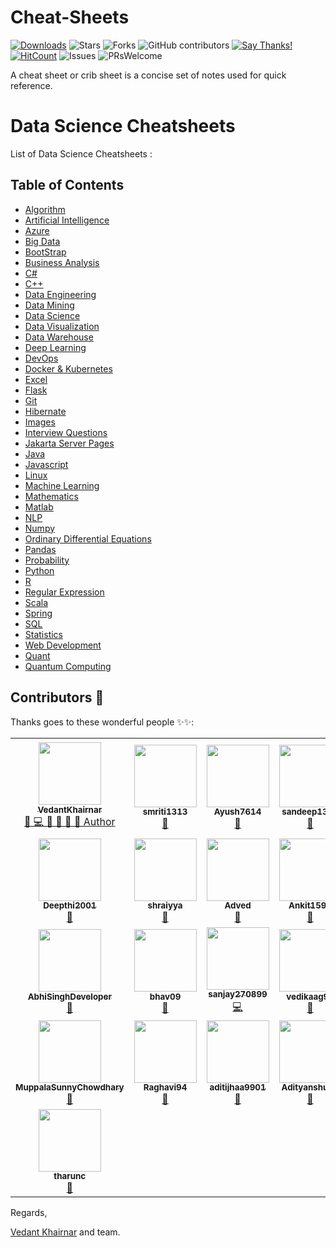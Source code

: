 # Cheat-Sheets

[![Downloads](https://img.shields.io/pypi/dm/pdf2textlib.svg)](https://pypistats.org/packages/pdf2textlib)
![Stars](https://img.shields.io/github/stars/VedantKhairnar/Cheat-Sheets.svg?style=social)
![Forks](https://img.shields.io/github/forks/VedantKhairnar/Cheat-Sheets.svg?style=social)
![GitHub contributors](https://img.shields.io/github/contributors/VedantKhairnar/Cheat-Sheets.svg)
[![Say Thanks!](https://img.shields.io/badge/Say-Thanks!-yellow.svg)](https://vedantkhairnar.ml)
[![HitCount](http://hits.dwyl.io/VedantKhairnar/Cheat-Sheets.svg)](http://hits.dwyl.io/VedantKhairnar/Cheat-Sheets)
![Issues](https://img.shields.io/github/issues/VedantKhairnar/Cheat-Sheets)
![PRsWelcome](https://img.shields.io/badge/PRs-welcome-informational)

A cheat sheet or crib sheet is a concise set of notes used for quick reference.
# Data Science Cheatsheets

List of Data Science Cheatsheets :

## Table of Contents
- [Algorithm](https://github.com/smriti1313/Cheat-Sheets/blob/master/Algorithms/Algorithms.pdf)
- [Artificial Intelligence](Artificial%20Intelligence/README.md)
- [Azure](https://github.com/smriti1313/Cheat-Sheets/blob/master/Azure/azure.png)
- [Big Data](Big%20Data/README.md)
- [BootStrap](https://github.com/sandeep1324/Cheat-Sheets/blob/master/Bootstrap/Bootstrap-Cheat-Sheet.pdf)
- [Business Analysis](https://github.com/smriti1313/Cheat-Sheets/blob/master/BusinessAnalysis/CBAP.pdf)
- [C#](https://github.com/smriti1313/Cheat-Sheets/blob/master/C%23/README.md)
- [C++](https://github.com/sandeep1324/Cheat-Sheets/blob/master/C%2B%2B/Cpp.pdf)
- [Data Engineering](Data%20Engineering/README.md)
- [Data Mining](Data%20Mining/README.md)
- [Data Science](Data%20Science/README.md)
- [Data Visualization](Data%20Visualization/README.md)
- [Data Warehouse](Data%20Warehouse/README.md)
- [Deep Learning](Deep%20Learning/README.md)
- [DevOps](DevOps/README.md)
- [Docker & Kubernetes](Docker%20&%20Kubernetes/README.md)
- [Excel](Excel/README.md)
- [Flask](Flask/flask_cheatsheet.pdf)
- [Git](Git/README.md)
- [Hibernate](https://github.com/sandeep1324/Cheat-Sheets/blob/master/Hibernate/hibernate_annotations.pdf)
- [Images](Images//README.md)
- [Interview Questions](Interview%20Questions/README.md)
- [Jakarta Server Pages](https://github.com/sandeep1324/Cheat-Sheets/blob/master/Jakarta%20Server%20Pages/JSP%20Quick%20Reference%20Card.pdf)
- [Java](https://github.com/smriti1313/Cheat-Sheets/blob/master/Java/README.md)
- [Javascript](https://github.com/smriti1313/Cheat-Sheets/blob/master/JavaScript/README.md)
- [Linux](Linux/README.md)
- [Machine Learning](https://github.com/abhat222/Data-Science--Cheat-Sheet#machine-learning)
- [Mathematics](Mathematics/README.md)
- [Matlab](Matlab/README.md)
- [NLP](NLP/README.md)
- [Numpy](Numpy/README.md)
- [Ordinary Differential Equations](Ordinary%20Differential%20Equations/README.md)
- [Pandas](Pandas/README.md)
- [Probability](Probability/README.md)
- [Python](Python/README.md)
- [R](https://github.com/smriti1313/Cheat-Sheets/blob/master/R%20Cheat%20Sheet/README.md)
- [Regular Expression](https://github.com/smriti1313/Cheat-Sheets/blob/master/Regular_Expresion/README.md)
- [Scala](Scala/README.md)
- [Spring](https://github.com/sandeep1324/Cheat-Sheets/blob/master/Spring/Spring-framework-4.pdf)
- [SQL](SQL/README.md)
- [Statistics](Statistics/README.md)
- [Web Development](Web%20Development/cheatsheets.md)
- [Quant](https://github.com/smriti1313/Cheat-Sheets/blob/master/Quant/QT%20Cheatsheet.pdf)
- [Quantum Computing](https://github.com/smriti1313/Cheat-Sheets/blob/master/QuantumComputing/quantum_computing.pdf)


## Contributors 🌟 

Thanks goes to these wonderful people ✨✨:
<table>
  <!--- Row 1 --->
	<tr>
		<td align="center">
			<a href="https://github.com/VedantKhairnar">
				<img src="https://avatars1.githubusercontent.com/u/42309779?v=4" width="100px" alt=""/>
				<br />
				<sub>
					<b>VedantKhairnar</b>
				</sub>
			</a>
			<br/>
			<a href="https://github.com/VedantKhairnar/Cheat-Sheets/commits?author=VedantKhairnar">     
                👑 💻 📖 👀 📆 💬 Author
            </a>
		</td>
		<td align="center">
			<a href="https://github.com/smriti1313">
				<img src="https://avatars1.githubusercontent.com/u/52624997?v=4" width="100px" alt=""/>
				<br />
				<sub>
					<b>smriti1313</b>
				</sub>
			</a>
			<br/>
			<a href="https://github.com/VedantKhairnar/Cheat-Sheets/commits?author=smriti1313">
                📖
            </a>
		</td>
		<td align="center">
			<a href="https://github.com/Ayush7614">
				<img src="https://avatars2.githubusercontent.com/u/67006255?v=4" width="100px" alt=""/>
				<br />
				<sub>
					<b>Ayush7614</b>
				</sub>
			</a>
			<br/>
			<a href="https://github.com/VedantKhairnar/Cheat-Sheets/commits?author=Ayush7614">
                📖
            </a>
		</td>
		<td align="center">
			<a href="https://github.com/sandeep1324">
				<img src="https://avatars0.githubusercontent.com/u/60167065?v=4" width="100px" alt=""/>
				<br />
				<sub>
					<b>sandeep1324</b>
				</sub>
			</a>
			<br/>
			<a href="https://github.com/VedantKhairnar/Cheat-Sheets/commits?author=sandeep1324">
                📖
            </a>
		</td>
		<td align="center">
			<a href="https://github.com/madhurima99">
				<img src="https://avatars1.githubusercontent.com/u/56292303?v=4" width="100px" alt=""/>
				<br />
				<sub>
					<b>madhurima99</b>
				</sub>
			</a>
			<br/>
			<a href="https://github.com/VedantKhairnar/Cheat-Sheets/commits?author=madhurima99">
                📖
            </a>
		</td>
		<td align="center">
			<a href="https://github.com/akrish4">
				<img src="https://avatars0.githubusercontent.com/u/61831021?v=4" width="100px" alt=""/>
				<br />
				<sub>
					<b>akrish4</b>
				</sub>
			</a>
			<br/>
			<a href="https://github.com/VedantKhairnar/Cheat-Sheets/commits?author=akrish4">
                📖
            </a>
		</td>
		<td align="center">
			<a href="https://github.com/Nitesh-thapliyal">
				<img src="https://avatars0.githubusercontent.com/u/53345517?v=4" width="100px" alt=""/>
				<br />
				<sub>
					<b>Nitesh-thapliyal</b>
				</sub>
			</a>
			<br/>
			<a href="https://github.com/VedantKhairnar/Cheat-Sheets/commits?author=Nitesh-thapliyal">
                📖
            </a>
		</td>
	</tr>
  <!--- Row 2 --->
	<tr>
		<td align="center">
			<a href="https://github.com/Deepthi2001">
				<img src="https://avatars3.githubusercontent.com/u/49442816?v=4" width="100px" alt=""/>
				<br />
				<sub>
					<b>Deepthi2001</b>
				</sub>
			</a>
			<br/>
			<a href="https://github.com/VedantKhairnar/Cheat-Sheets/commits?author=Deepthi2001">
                📖
            </a>
		</td>
		<td align="center">
			<a href="https://github.com/shraiyya">
				<img src="https://avatars1.githubusercontent.com/u/55914007?v=4" width="100px" alt=""/>
				<br />
				<sub>
					<b>shraiyya</b>
				</sub>
			</a>
			<br/>
			<a href="https://github.com/VedantKhairnar/Cheat-Sheets/commits?author=shraiyya">
                📖
            </a>
		</td>
		<td align="center">
			<a href="https://github.com/Adved">
				<img src="https://avatars1.githubusercontent.com/u/73192595?v=4" width="100px" alt=""/>
				<br />
				<sub>
					<b>Adved</b>
				</sub>
			</a>
			<br/>
			<a href="https://github.com/VedantKhairnar/Cheat-Sheets/commits?author=Adved">
                📖
            </a>
		</td>
		<td align="center">
			<a href="https://github.com/Ankit1598">
				<img src="https://avatars1.githubusercontent.com/u/65450600?v=4" width="100px" alt=""/>
				<br />
				<sub>
					<b>Ankit1598</b>
				</sub>
			</a>
			<br/>
			<a href="https://github.com/VedantKhairnar/Cheat-Sheets/commits?author=Ankit1598">
                📖
            </a>
		</td>
		<td align="center">
			<a href="https://github.com/muthuannamalai12">
				<img src="https://avatars2.githubusercontent.com/u/64524822?v=4" width="100px" alt=""/>
				<br />
				<sub>
					<b>muthuannamalai12</b>
				</sub>
			</a>
			<br/>
			<a href="https://github.com/VedantKhairnar/Cheat-Sheets/commits?author=muthuannamalai12">
                📖
            </a>
		</td>
		<td align="center">
			<a href="https://github.com/Sloth-Panda">
				<img src="https://avatars2.githubusercontent.com/u/70213384?v=4" width="100px" alt=""/>
				<br />
				<sub>
					<b>Sloth-Panda</b>
				</sub>
			</a>
			<br/>
			<a href="https://github.com/VedantKhairnar/Cheat-Sheets/commits?author=Sloth-Panda">
                📖
            </a>
		</td>
		<td align="center">
			<a href="https://github.com/Himanshi2016">
				<img src="https://avatars2.githubusercontent.com/u/67581608?v=4" width="100px" alt=""/>
				<br />
				<sub>
					<b>Himanshi2016</b>
				</sub>
			</a>
			<br/>
			<a href="https://github.com/VedantKhairnar/Cheat-Sheets/commits?author=Himanshi2016">
                📖
            </a>
		</td>
	</tr>
  <!--- Row 3 --->
	<tr>
		<td align="center">
			<a href="https://github.com/AbhiSinghDeveloper">
				<img src="https://avatars1.githubusercontent.com/u/51941958?v=4" width="100px" alt=""/>
				<br />
				<sub>
					<b>AbhiSinghDeveloper</b>
				</sub>
			</a>
			<br/>
			<a href="https://github.com/VedantKhairnar/Cheat-Sheets/commits?author=AbhiSinghDeveloper">
                📖
            </a>
		</td>
		<td align="center">
			<a href="https://github.com/bhav09">
				<img src="https://avatars0.githubusercontent.com/u/50860603?v=4" width="100px" alt=""/>
				<br />
				<sub>
					<b>bhav09</b>
				</sub>
			</a>
			<br/>
			<a href="https://github.com/VedantKhairnar/Cheat-Sheets/commits?author=bhav09">
                📖
            </a>
		</td>
		<td align="center">
			<a href="https://github.com/sanjay270899">
				<img src="https://avatars3.githubusercontent.com/u/43892590?v=4" width="100px" alt=""/>
				<br />
				<sub>
					<b>sanjay270899</b>
				</sub>
			</a>
			<br/>
			<a href="https://github.com/VedantKhairnar/Cheat-Sheets/commits?author=sanjay270899">
                💻
            </a>
		</td>
		<td align="center">
			<a href="https://github.com/vedikaag99">
				<img src="https://avatars1.githubusercontent.com/u/67699840?v=4" width="100px" alt=""/>
				<br />
				<sub>
					<b>vedikaag99</b>
				</sub>
			</a>
			<br/>
			<a href="https://github.com/VedantKhairnar/Cheat-Sheets/commits?author=vedikaag99">
                📖
            </a>
		</td>
		<td align="center">
			<a href="https://github.com/pankaj892">
				<img src="https://avatars3.githubusercontent.com/u/31444506?v=4" width="100px" alt=""/>
				<br />
				<sub>
					<b>pankaj892</b>
				</sub>
			</a>
			<br/>
			<a href="https://github.com/VedantKhairnar/Cheat-Sheets/commits?author=pankaj892">
                📖
            </a>
		</td>
		<td align="center">
			<a href="https://github.com/djm-1">
				<img src="https://avatars0.githubusercontent.com/u/54498482?v=4" width="100px" alt=""/>
				<br />
				<sub>
					<b>djm-1</b>
				</sub>
			</a>
			<br/>
			<a href="https://github.com/VedantKhairnar/Cheat-Sheets/commits?author=djm-1">
                📖
            </a>
		</td>
		<td align="center">
			<a href="https://github.com/Vediti">
				<img src="https://avatars2.githubusercontent.com/u/73192312?v=4" width="100px" alt=""/>
				<br />
				<sub>
					<b>Vediti</b>
				</sub>
			</a>
			<br/>
			<a href="https://github.com/VedantKhairnar/Cheat-Sheets/commits?author=Vediti">
                📖
            </a>
		</td>
	</tr>
  <!--- Row 4 --->
	<tr>
		<td align="center">
			<a href="https://github.com/MuppalaSunnyChowdhary">
				<img src="https://avatars2.githubusercontent.com/u/60690136?v=4" width="100px" alt=""/>
				<br />
				<sub>
					<b>MuppalaSunnyChowdhary</b>
				</sub>
			</a>
			<br/>
			<a href="https://github.com/VedantKhairnar/Cheat-Sheets/commits?author=MuppalaSunnyChowdhary">
                📖
            </a>
		</td>
		<td align="center">
			<a href="https://github.com/Raghavi94">
				<img src="https://avatars0.githubusercontent.com/u/53093082?v=4" width="100px" alt=""/>
				<br />
				<sub>
					<b>Raghavi94</b>
				</sub>
			</a>
			<br/>
			<a href="https://github.com/VedantKhairnar/Cheat-Sheets/commits?author=Raghavi94">
                📖
            </a>
		</td>
		<td align="center">
			<a href="https://github.com/aditijhaa9901">
				<img src="https://avatars0.githubusercontent.com/u/54998338?v=4" width="100px" alt=""/>
				<br />
				<sub>
					<b>aditijhaa9901</b>
				</sub>
			</a>
			<br/>
			<a href="https://github.com/VedantKhairnar/Cheat-Sheets/commits?author=aditijhaa9901">
                📖
            </a>
		</td>
		<td align="center">
			<a href="https://github.com/Adityanshu15">
				<img src="https://avatars1.githubusercontent.com/u/61857974?v=4" width="100px" alt=""/>
				<br />
				<sub>
					<b>Adityanshu15</b>
				</sub>
			</a>
			<br/>
			<a href="https://github.com/VedantKhairnar/Cheat-Sheets/commits?author=Adityanshu15">
                📖
            </a>
		</td>
		<td align="center">
			<a href="https://github.com/chicken-biryani">
				<img src="https://avatars1.githubusercontent.com/u/41121520?v=4" width="100px" alt=""/>
				<br />
				<sub>
					<b>chicken-biryani</b>
				</sub>
			</a>
			<br/>
			<a href="https://github.com/VedantKhairnar/Cheat-Sheets/commits?author=chicken-biryani">
                📖
            </a>
		</td>
		<td align="center">
			<a href="https://github.com/sakshikhachane">
				<img src="https://avatars1.githubusercontent.com/u/53635792?v=4" width="100px" alt=""/>
				<br />
				<sub>
					<b>sakshikhachane</b>
				</sub>
			</a>
			<br/>
			<a href="https://github.com/VedantKhairnar/Cheat-Sheets/commits?author=sakshikhachane">
                📖
            </a>
		</td>
		<td align="center">
			<a href="https://github.com/supriyasinhaa">
				<img src="https://avatars3.githubusercontent.com/u/47394534?v=4" width="100px" alt=""/>
				<br />
				<sub>
					<b>supriyasinhaa</b>
				</sub>
			</a>
			<br/>
			<a href="https://github.com/VedantKhairnar/Cheat-Sheets/commits?author=supriyasinhaa">
                📖
            </a>
		</td>
	</tr>
  <!--- Row 5 --->
	<tr>
		<td align="center">
			<a href="https://github.com/tharunc">
				<img src="https://avatars3.githubusercontent.com/u/68283386?v=4" width="100px" alt=""/>
				<br />
				<sub>
					<b>tharunc</b>
				</sub>
			</a>
			<br/>
			<a href="https://github.com/VedantKhairnar/Cheat-Sheets/commits?author=tharunc">
                📖
            </a>
		</td>
	</tr>
</table>

Regards,

[Vedant Khairnar](http://vedantkhairnar.ml/) and team.
